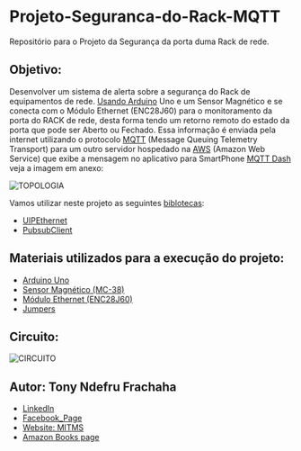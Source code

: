 # Projeto-Seguranca-do-Rack-MQTT
Repositório para o Projeto da Segurança da porta duma Rack de rede.

## Objetivo:

Desenvolver um sistema de alerta sobre a segurança do Rack de equipamentos de rede. [Usando Arduino](https://www.arduino.cc/) Uno e um Sensor Magnético e se conecta com o Módulo Ethernet (ENC28J60) para o monitoramento da porta do RACK de rede, desta forma tendo um retorno remoto do estado da porta que pode ser Aberto ou Fechado. Essa informação é enviada pela internet utilizando o protocolo [MQTT](https://mqtt.org/) (Message Queuing Telemetry Transport) para um outro servidor hospedado na [AWS](https://aws.amazon.com/pt/) (Amazon Web Service) que exibe a mensagem no aplicativo para SmartPhone [MQTT Dash](https://play.google.com/store/apps/details?id=net.routix.mqttdash&hl=pt_BR&gl=US) veja a imagem em anexo:

![TOPOLOGIA](https://github.com/Tony-MITMS/Projeto-Seguranca-do-Rack-MQTT/blob/main/topologia%20do%20projeto.png)

Vamos utilizar neste projeto as seguintes [biblotecas](https://josecintra.com/blog/guia-instalacao-utilizacao-bibliotecas-arduino/):

- [UIPEthernet](https://github.com/UIPEthernet/UIPEthernet)
- [PubsubClient](https://github.com/knolleary/pubsubclient)

## Materiais utilizados para a execução do projeto:

- [Arduino Uno](https://www.arduino.cc/)
- [Sensor Magnético (MC-38)](https://blogmasterwalkershop.com.br/arduino/como-usar-com-arduino-sensor-magnetico-com-fio-para-alarme-mc-38/)
- [Módulo Ethernet (ENC28J60)](https://www.arduino.cc/search?q=M%C3%B3dulo%20Ethernet%20%28ENC28J60%29)
- [Jumpers](https://www.arduino.cc/search?q=jumpers&tab=store)

## Circuito:

![CIRCUITO](https://github.com/Tony-MITMS/Projeto-Seguranca-do-Rack-MQTT/blob/main/Circuito%20do%20projeto.png)

## Autor: Tony Ndefru Frachaha

- [LinkedIn](https://www.linkedin.com/in/tony-ndefru-tony-f-ndefru-b5725b143/)
- [Facebook_Page](https://www.facebook.com/Man-In-The-Mirror-100929294994555)
- [Website: MITMS](https://www.maninthemirrors.com/)
- [Amazon Books page](https://www.amazon.com/Tony-Ndefru-Frachaha/e/B07PJ1DP3D%3Fref=dbs_a_mng_rwt_scns_share)
